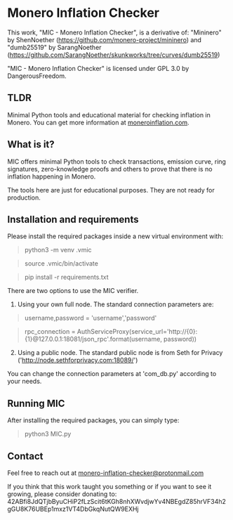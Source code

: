 # Monero Inflation Checker

This work, "MIC - Monero Inflation Checker", is a derivative of:
    "Mininero" by ShenNoether (https://github.com/monero-project/mininero) and
    "dumb25519" by SarangNoether (https://github.com/SarangNoether/skunkworks/tree/curves/dumb25519)

"MIC - Monero Inflation Checker" is licensed under GPL 3.0 by DangerousFreedom.

## TLDR

Minimal Python tools and educational material for checking inflation in Monero.
You can get more information at [moneroinflation.com](https://moneroinflation.com/).

## What is it?

MIC offers minimal Python tools to check transactions, emission curve, ring signatures, zero-knowledge proofs and others to prove that there is no inflation happening in Monero.

The tools here are just for educational purposes. They are not ready for production. 

## Installation and requirements

Please install the required packages inside a new virtual environment with:

> python3 -m venv .vmic

> source .vmic/bin/activate

> pip install -r requirements.txt

There are two options to use the MIC verifier.

1) Using your own full node. The standard connection parameters are:

> username,password = 'username','password'

> rpc_connection = AuthServiceProxy(service_url='http://{0}:{1}@127.0.0.1:18081/json_rpc'.format(username, password))

2) Using a public node. The standard public node is from Seth for Privacy ('http://node.sethforprivacy.com:18089/')

You can change the connection parameters at 'com_db.py' according to your needs.

## Running MIC

After installing the required packages, you can simply type:

> python3 MIC.py

## Contact

Feel free to reach out at monero-inflation-checker@protonmail.com

If you think that this work taught you something or if you want to see it growing, please consider donating to: 
42ABfi8JdQTjbByuCHiP2fLzScit6tKGh8nhXWvdjwYv4NBEgdZ85hrVF34h2gGU8K76UBEp1mxz1VT4DbGkqNutQW9EXHj
